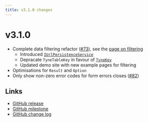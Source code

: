 ```yaml
---
title: v3.1.0 changes
---
```


# v3.1.0

- Complete data filtering refactor ([#73](https://github.com/alexnoddings/Tyne/issues/73)), see the [page on filtering](../packages/Blazor/filtering.md)
    - Introduced [`IUrlPersistenceService`](xref:Tyne.Blazor.Persistence.IUrlPersistenceService)
    - Depracate `TyneTableKey` in favour of [`TyneKey`](xref:Tyne.Blazor.TyneKey)
    - Updated demo site with new example pages for filtering
- Optimisations for `Result` and `Option`
- Only show non-zero error codes for form errors closes ([#82](https://github.com/alexnoddings/Tyne/issues/82))

## Links
- [GitHub release](https://github.com/alexnoddings/Tyne/releases/tag/v3.1.0)
- [GitHub milestone](https://github.com/alexnoddings/Tyne/milestone/9?closed=1)
- [GitHub change log](https://github.com/alexnoddings/Tyne/compare/v3.0.0...v3.1.0)
